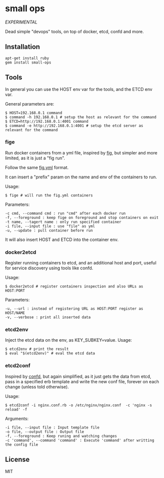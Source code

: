# small ops

_EXPERIMENTAL_

Dead simple "devops" tools, on top of docker, etcd, confd and more.

## Installation

    apt-get install ruby
    gem install small-ops

## Tools

In general you can use the HOST env var for the tools, and the ETCD env var.

General parameters are:

    $ HOST=192.168.0.1 command
    $ command -h 192.168.0.1 # setup the host as relevant for the command
    $ ETCD=http://192.168.0.1:4001 command
    $ command -e http://192.168.0.1:4001 # setup the etcd server as relevant for the command

### fige

Run docker containers from a yml file, inspired by [fig](http://orchardup.github.io/fig/), but simpler and more limited, as it is just a "fig run".

Follow the same [fig.yml](https://orchardup.github.io/fig/yml.html) format.

It can insert a "prefix" param on the name and env of the containers to run.

Usage:

    $ fige # will run the fig.yml containers

Parameters:

    -c cmd, --command cmd : run "cmd" after each docker run
    -f, --foreground : keep fige on foreground and stop containers on exit
    -t name, --tagert name : only run specified container
    -i file, --input file : use "file" as yml
    -u, --update : pull container before run 


It will also insert HOST and ETCD into the container env.

### docker2etcd

Register running containers to etcd, and an additional host and port, useful for service discovery using tools like confd.

Usage:

    $ docker2etcd # register containers inspection and also URLs as HOST:PORT

Parameters:

    -u, --url : instead of registering URL as HOST:PORT register as HOST/NAME
    -v, --verbose : print all inserted data

### etcd2env

Inject the etcd data on the env, as KEY\_SUBKEY=value. Usage:

  
    $ etcd2env # print the result
    $ eval "$(etcd2env)" # eval the etcd data

### etcd2conf

Inspired by [confd](https://github.com/kelseyhightower/confd), but again simplified, as it just gets the data from etcd, pass in a specified erb template and write the new conf file, forever on each change (unless told otherwise).

Usage:

    $ etcd2conf -i nginx.conf.rb -o /etc/nginx/nginx.conf  -c 'nginx -s reload' -f

Arguments:

    -i file, --input file : Input template file
    -o file, --output file : Output file
    -f, --foreground : Keep runing and watching changes
    -c 'command', --command 'command' : Execute 'command' after writting the config file

## License

MIT

